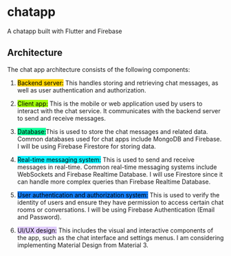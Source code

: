 # chatapp

A chatapp built with Flutter and Firebase 

## Architecture
The chat app architecture consists of the following components:

1. <mark style="background: #ffd300;">Backend server:</mark> This handles storing and retrieving chat messages, as well as user authentication and authorization. 

2. <mark style="background: #a1ff0a;">Client app:</mark> This is the mobile or web application used by users to interact with the chat service. It communicates with the backend server to send and receive messages.

3. <mark style="background: #0aff99;">Database:</mark>This is used to store the chat messages and related data. Common databases used for chat apps include MongoDB and Firebase. I will be using Firebase Firestore for storing data.

4. <mark style="background: #0aefff;">Real-time messaging system:</mark> This is used to send and receive messages in real-time. Common real-time messaging systems include WebSockets and Firebase Realtime Database. I will use Firestore since it can handle more complex queries than Firebase Realtime Database.

5. <mark style="background: #147df5;">User authentication and authorization system:</mark> This is used to verify the identity of users and ensure they have permission to access certain chat rooms or conversations. I will be using Firebase Authentication (Email and Password).

6. <mark style="background: #D2B3FFA6;">UI/UX design:</mark> This includes the visual and interactive components of the app, such as the chat interface and settings menus. I am considering implementing Material Design from Material 3.
